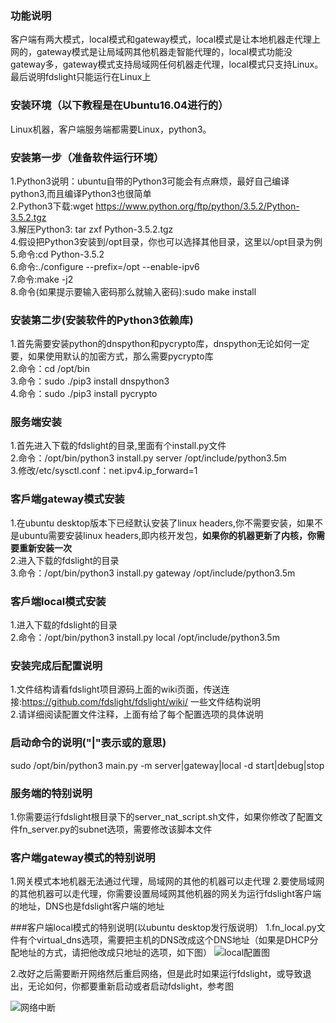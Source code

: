### 功能说明
客户端有两大模式，local模式和gateway模式，local模式是让本地机器走代理上网的，gateway模式是让局域网其他机器走智能代理的，local模式功能没gateway多，gateway模式支持局域网任何机器走代理，local模式只支持Linux。最后说明fdslight只能运行在Linux上

### 安装环境（以下教程是在Ubuntu16.04进行的）
Linux机器，客户端服务端都需要Linux，python3。

### 安装第一步（准备软件运行环境）
1.Python3说明：ubuntu自带的Python3可能会有点麻烦，最好自己编译python3,而且编译Python3也很简单  
2.Python3下载:wget https://www.python.org/ftp/python/3.5.2/Python-3.5.2.tgz  
3.解压Python3: tar zxf Python-3.5.2.tgz  
4.假设把Python3安装到/opt目录，你也可以选择其他目录，这里以/opt目录为例  
5.命令:cd Python-3.5.2  
6.命令:./configure --prefix=/opt --enable-ipv6  
7.命令:make -j2  
8.命令(如果提示要输入密码那么就输入密码):sudo make install  

### 安装第二步(安装软件的Python3依赖库)
1.首先需要安装python的dnspython和pycrypto库，dnspython无论如何一定要，如果使用默认的加密方式，那么需要pycrypto库  
2.命令：cd /opt/bin  
3.命令：sudo ./pip3 install dnspython3  
4.命令：sudo ./pip3 install pycrypto  

### 服务端安装
1.首先进入下载的fdslight的目录,里面有个install.py文件  
2.命令：/opt/bin/python3 install.py server /opt/include/python3.5m  
3.修改/etc/sysctl.conf：net.ipv4.ip_forward=1  

### 客戶端gateway模式安装
1.在ubuntu desktop版本下已经默认安装了linux headers,你不需要安装，如果不是ubuntu需要安装linux headers,即内核开发包，**如果你的机器更新了内核，你需要重新安装一次**  
2.进入下载的fdslight的目录  
3.命令：/opt/bin/python3 install.py gateway /opt/include/python3.5m  

### 客戶端local模式安装
1.进入下载的fdslight的目录  
2.命令：/opt/bin/python3 install.py local /opt/include/python3.5m  

### 安装完成后配置说明
1.文件结构请看fdslight项目源码上面的wiki页面，传送连接:https://github.com/fdslight/fdslight/wiki/ 一些文件结构说明  
2.请详细阅读配置文件注释，上面有给了每个配置选项的具体说明  

### 启动命令的说明("|"表示或的意思)  
sudo /opt/bin/python3 main.py -m server|gateway|local -d start|debug|stop  

### 服务端的特别说明 
1.你需要运行fdslight根目录下的server_nat_script.sh文件，如果你修改了配置文件fn_server.py的subnet选项，需要修改该脚本文件  

### 客户端gateway模式的特别说明  
1.网关模式本地机器无法通过代理，局域网的其他的机器可以走代理
2.要使局域网的其他机器可以走代理，你需要设置局域网其他机器的网关为运行fdslight客户端的地址，DNS也是fdslight客户端的地址

###客户端local模式的特别说明(以ubuntu desktop发行版说明）
1.fn_local.py文件有个virtual_dns选项，需要把主机的DNS改成这个DNS地址（如果是DHCP分配地址的方式，请把他改成只地址的选项，如下图）
![local配置图](https://github.com/fdslight/fdslight/blob/master/images/fdsl_local_config.png?raw=true)

2.改好之后需要断开网络然后重启网络，但是此时如果运行fdslight，或导致退出，无论如何，你都要重新启动或者启动fdslight，参考图  


![网络中断](https://github.com/fdslight/fdslight/blob/master/images/fdsl_local_chg_nw.png?raw=true)